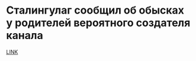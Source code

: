 # Сталингулаг сообщил об обысках у родителей вероятного создателя канала



[LINK](https://varlamov.ru/3416087.html)